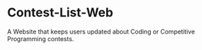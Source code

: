 # Contest-List-Web
A Website that keeps users updated about Coding or Competitive Programming contests.
